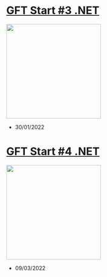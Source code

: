 <a href="https://github.com/gabrielhuluany/DIO.exercicios-csharp/tree/main/Bootcamps/GFT%20Start%20%233%20.NET"><h1>GFT Start #3 .NET</h1></a>
<a href="https://github.com/gabrielhuluany/DIO.exercicios-csharp/tree/main/Bootcamps/GFT%20Start%20%233%20.NET"><img src="https://hermes.digitalinnovation.one/tracks/0a8c4d93-5b96-4d81-ba6e-8c1b14faf0a4.png" alt="" width="250" height=""></a>
- 30/01/2022

<a href="https://github.com/gabrielhuluany/DIO.exercicios-csharp/tree/main/Bootcamps/GFT%20Start%20%234%20.NET"><h1>GFT Start #4 .NET</h1></a>
<a href="https://github.com/gabrielhuluany/DIO.exercicios-csharp/tree/main/Bootcamps/GFT%20Start%20%234%20.NET"><img src="https://hermes.digitalinnovation.one/tracks/4291bfb6-a629-4f7e-9a74-8675fad6be01.png" alt="" width="250" height=""></a>
- 09/03/2022
